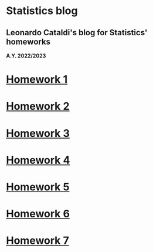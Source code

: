# Statistics blog

## Leonardo Cataldi's blog for Statistics' homeworks
**A.Y. 2022/2023**

# [Homework 1](https://leusexmachina.github.io/StatisticsHomework/homework1)

# [Homework 2](https://leusexmachina.github.io/StatisticsHomework/homework2)

# [Homework 3](https://leusexmachina.github.io/StatisticsHomework/homework3)

# [Homework 4](https://leusexmachina.github.io/StatisticsHomework/homework4)

# [Homework 5](https://leusexmachina.github.io/StatisticsHomework/homework5)

# [Homework 6](https://leusexmachina.github.io/StatisticsHomework/homework6)

# [Homework 7](https://leusexmachina.github.io/StatisticsHomework/homework7)